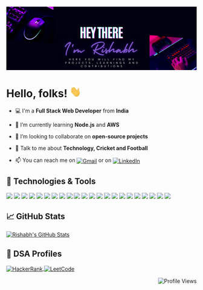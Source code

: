 [![Header](https://raw.githubusercontent.com/rishabh1729/rishabh1729/master/header.png "Header")][1]

# Hello, folks! <img src="https://raw.githubusercontent.com/rishabh1729/rishabh1729/master/wave.gif" width="30px" height="30px" />

- 💻 I'm a **Full Stack Web Developer** from **India**

- 🌱 I’m currently learning **Node.js** and **AWS**

- 👯 I’m looking to collaborate on **open-source projects**

- 💬 Talk to me about **Technology, Cricket and Football**

- 📫 You can reach me on [<img align="center" src="https://simpleicons.org/icons/gmail.svg" alt="Gmail" height="20" width="20" />][2] or on [<img align="center" src="https://simpleicons.org/icons/linkedin.svg" alt="LinkedIn" height="20" width="20" />][3]

## 🔧 Technologies & Tools

![](https://img.shields.io/badge/Editor-Eclipse-informational?style=flat-square&logo=eclipse&logoColor=darkblue&color=yellow)
![](https://img.shields.io/badge/Editor-VS%20Code-informational?style=flat-square&logo=visualstudiocode&logoColor=blue&color=yellow)
![](https://img.shields.io/badge/Code-Python-informational?style=flat-square&logo=python&logoColor=blue&color=yellow)
![](https://img.shields.io/badge/Code-JavaScript-informational?style=flat-square&logo=javascript&logoColor=yellow&color=yellow)
![](https://img.shields.io/badge/Code-Java-informational?style=flat-square&logo=openjdk&logoColor=black&color=yellow)
![](https://img.shields.io/badge/Code-C-informational?style=flat-square&logo=c&logoColor=skyblue&color=yellow)
![](https://img.shields.io/badge/Code-HTML-informational?style=flat-square&logo=html5&logoColor=red&color=yellow)
![](https://img.shields.io/badge/Code-CSS-informational?style=flat-square&logo=css3&logoColor=blue&color=yellow)
![](https://img.shields.io/badge/Code-TypeScript-informational?style=flat-square&logo=typescript&logoColor=blue&color=yellow)
![](https://img.shields.io/badge/Code-Angular-informational?style=flat-square&logo=angular&logoColor=red&color=yellow)
![](https://img.shields.io/badge/Code-Spring-informational?style=flat-square&logo=spring&logoColor=green&color=yellow)
![](https://img.shields.io/badge/Shell-Bash-informational?style=flat-square&logo=gnu-bash&logoColor=black&color=yellow)
![](https://img.shields.io/badge/Tools-PostgreSQL-informational?style=flat-square&logo=postgresql&logoColor=blue&color=yellow)
![](https://img.shields.io/badge/Tools-MongoDB-informational?style=flat-square&logo=mongodb&logoColor=green&color=yellow)
![](https://img.shields.io/badge/Tools-Docker-informational?style=flat-square&logo=docker&logoColor=blue&color=yellow)
![](https://img.shields.io/badge/Tools-Firebase-informational?style=flat-square&logo=firebase&logoColor=yellow&color=yellow)
![](https://img.shields.io/badge/Tools-Git-informational?style=flat-square&logo=git&logoColor=red&color=yellow)
![](https://img.shields.io/badge/Tools-RabbitMQ-informational?style=flat-square&logo=rabbitmq&logoColor=orange&color=yellow)
![](https://img.shields.io/badge/Tools-Postman-informational?style=flat-square&logo=postman&logoColor=orange&color=yellow)
![](https://img.shields.io/badge/Library-pandas-informational?style=flat-square&logo=pandas&logoColor=darkblue&color=yellow)
![](https://img.shields.io/badge/Library-scikit--learn-informational?style=flat-square&logo=scikitlearn&logoColor=orange&color=yellow)
![](https://img.shields.io/badge/Library-Plotly-informational?style=flat-square&logo=plotly&logoColor=white&color=yellow)

## &#x1f4c8; GitHub Stats

<a href="https://github.com/rishabh1729/rishabh1729">
  <img align="center" src="https://github-readme-stats.vercel.app/api?username=rishabh1729&show_icons=true&line_height=27&title_color=ffffff&text_color=c9cacc&icon_color=2bbc8a&bg_color=1d1f21" alt="Rishabh's GitHub Stats" />
</a>

## 🧮 DSA Profiles

<a href="https://www.hackerrank.com/rishabh1729" target="blank">
    <img align="center" src="https://simpleicons.org/icons/hackerrank.svg" alt="HackerRank" height="30" width="40" />
</a>

<a href="https://www.leetcode.com/rishabh1729" target="blank">
    <img align="center" src="https://simpleicons.org/icons/leetcode.svg" alt="LeetCode" height="30" width="40" />
</a>

<p align="right"> 
    <img align="center" src="https://komarev.com/ghpvc/?username=rishabh1729&label=Profile%20views&color=0e75b6&style=flat" alt="Profile Views" /> 
</p>

<!-- links to the social media accounts -->

[1]: https://github.com/rishabh1729
[2]: mailto:rishabhdevmishra789@gmail.com
[3]: https://www.linkedin.com/in/rishabh/
